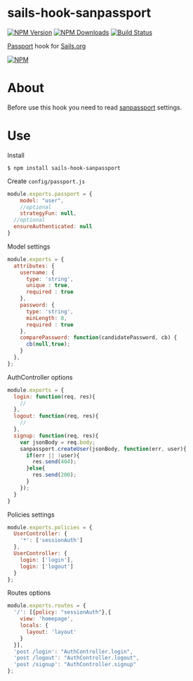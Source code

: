 # sails-hook-sanpassport

  [![NPM Version][npm-image]][npm-url]
  [![NPM Downloads][downloads-image]][downloads-url]
  [![Build Status](https://travis-ci.org/sanjorgek/sails-hook-sanpassport.svg?branch=master)](https://travis-ci.org/sanjorgek/sails-hook-sanpassport)
  
[Passport](https://www.npmjs.com/package/passport) hook for [Sails.org](http://sailsjs.org/)

  [![NPM][downloads-chart]][chart-url]

# About
Before use this hook you need to read [sanpassport](https://www.npmjs.com/package/sanpassport) settings.

# Use
Install
	
	$ npm install sails-hook-sanpassport

Create `config/passport.js`
~~~js
module.exports.passport = {
	model: "user",
	//optional
	strategyFun: null,
  //optional
  ensureAuthenticated: null
}
~~~

Model settings
~~~js
module.exports = {
  attributes: {
    username: {
      type: 'string',
      unique : true,
      required : true
    },
    password: {
      type: 'string',
      minLength: 8,
      required : true
    },
    comparePassword: function(candidatePassword, cb) {
      cb(null,true);
    }
  },
};
~~~

AuthController options
~~~js
module.exports = {
  login: function(req, res){
    //
  },
  logout: function(req, res){
    //
  },
  signup: function(req, res){
    var jsonBody = req.body;
    sanpassport.createUser(jsonBody, function(err, user){
      if(err || !user){
        res.send(404);
      }else{
        res.send(200);
      }
    });
  }
}
~~~

Policies settings
~~~js
module.exports.policies = {
  UserController: {
    '*': ['sessionAuth']
  },
  UserController: {
    login: ['login'],
    login: ['logout']
  }
};
~~~

Routes options
~~~js
module.exports.routes = {
  '/': [{policy: "sessionAuth"},{
    view: 'homepage',
    locals: {
      layout: 'layout'
    }
  }],
  'post /login': "AuthController.login",
  'post /logout': "AuthController.logout",
  'post /signup': "AuthController.signup"
};
~~~


[npm-image]: https://img.shields.io/npm/v/sails-hook-sanpassport.svg
[npm-url]: https://npmjs.org/package/sails-hook-sanpassport
[downloads-image]: https://img.shields.io/npm/dm/sails-hook-sanpassport.svg
[downloads-url]: https://npmjs.org/package/sails-hook-sanpassport
[downloads-chart]: https://nodei.co/npm-dl/sails-hook-sanpassport.png?months=6&height=1
[chart-url]: https://nodei.co/npm/sails-hook-sanpassport/
